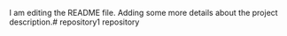 I am editing the README file. Adding some more details about the project description.# repository1
repository
